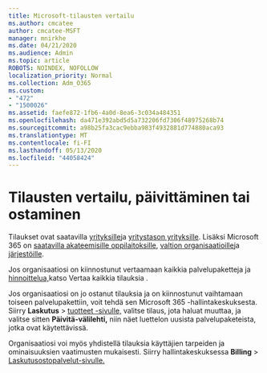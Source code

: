 ```yaml
---
title: Microsoft-tilausten vertailu
ms.author: cmcatee
author: cmcatee-MSFT
manager: mnirkhe
ms.date: 04/21/2020
ms.audience: Admin
ms.topic: article
ROBOTS: NOINDEX, NOFOLLOW
localization_priority: Normal
ms.collection: Adm_O365
ms.custom:
- "472"
- "1500026"
ms.assetid: faefe872-1fb6-4a0d-8ea6-3c034a484351
ms.openlocfilehash: da471e392abd5d5a732206fd7306f48975268b74
ms.sourcegitcommit: a98b25fa3cac9ebba983f4932881d774880aca93
ms.translationtype: MT
ms.contentlocale: fi-FI
ms.lasthandoff: 05/13/2020
ms.locfileid: "44058424"
---
```

# <a name="compare-upgrade-or-purchase-subscriptions"></a>Tilausten vertailu, päivittäminen tai ostaminen
  
Tilaukset ovat saatavilla [yrityksille](https://products.office.com/compare-all-microsoft-office-products?tab=2)ja [yritystason yrityksille](https://products.office.com/business/compare-more-office-365-for-business-plans). Lisäksi Microsoft 365 on [saatavilla akateemisille oppilaitoksille](https://products.office.com/academic/compare-office-365-education-plans), [valtion organisaatioille](https://products.office.com/government/compare-office-365-government-plans)ja [järjestöille](https://products.office.com/nonprofit/office-365-nonprofit-plans-and-pricing?tab=1).
  
Jos organisaatiosi on kiinnostunut vertaamaan kaikkia palvelupaketteja ja [hinnoittelua,](https://products.office.com/business/compare-more-office-365-for-business-plans)katso Vertaa kaikkia tilauksia .
  
Jos organisaatiosi on jo ostanut tilauksia ja on kiinnostunut vaihtamaan toiseen palvelupakettiin, voit tehdä sen Microsoft 365 -hallintakeskuksesta. Siirry **Laskutus** \> [tuotteet -sivulle,](https://go.microsoft.com/fwlink/p/?linkid=842054) valitse tilaus, jota haluat muuttaa, ja valitse sitten **Päivitä-välilehti,** niin näet luettelon uusista palvelupaketeista, jotka ovat käytettävissä.
  
Organisaatiosi voi myös yhdistellä tilauksia käyttäjien tarpeiden ja ominaisuuksien vaatimusten mukaisesti. Siirry hallintakeskuksessa **Billing** \> [Laskutusostopalvelut-sivulle.](https://go.microsoft.com/fwlink/p/?linkid=868433)